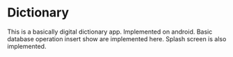 # Dictionary

This is a basically digital dictionary app. Implemented on android. Basic database operation insert show are implemented here. Splash screen is also implemented.
